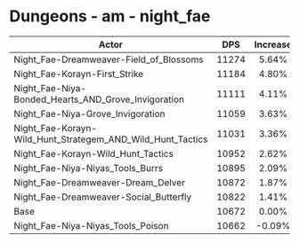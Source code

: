 # Dungeons - am - night_fae
| Actor | DPS | Increase |
|---|:---:|:---:|
|Night_Fae-Dreamweaver-Field_of_Blossoms|11274|5.64%|
|Night_Fae-Korayn-First_Strike|11184|4.80%|
|Night_Fae-Niya-Bonded_Hearts_AND_Grove_Invigoration|11111|4.11%|
|Night_Fae-Niya-Grove_Invigoration|11059|3.63%|
|Night_Fae-Korayn-Wild_Hunt_Strategem_AND_Wild_Hunt_Tactics|11031|3.36%|
|Night_Fae-Korayn-Wild_Hunt_Tactics|10952|2.62%|
|Night_Fae-Niya-Niyas_Tools_Burrs|10895|2.09%|
|Night_Fae-Dreamweaver-Dream_Delver|10872|1.87%|
|Night_Fae-Dreamweaver-Social_Butterfly|10822|1.41%|
|Base|10672|0.00%|
|Night_Fae-Niya-Niyas_Tools_Poison|10662|-0.09%|
